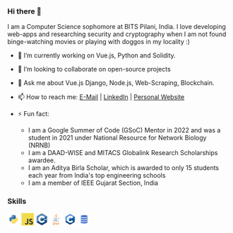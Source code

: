 ### Hi there 👋

<!--
**sankha555/sankha555** is a ✨ _special_ ✨ repository because its `README.md` (this file) appears on your GitHub profile.-->

I am a Computer Science sophomore at BITS Pilani, India. I love developing web-apps and researching security and cryptography when I am not found binge-watching movies or playing with doggos in my locality :)

- 🌱  I’m currently working on Vue.js, Python and Solidity.

- 👯  I’m looking to collaborate on open-source projects

- 💬  Ask me about Vue.js Django, Node.js, Web-Scraping, Blockchain.

- 📫   How to reach me: [E-Mail](mailto:f20190029@pilani.bits-pilani.ac.in) | [LinkedIn](https://www.linkedin.com/in/sankha-das-4538711a7/) | [Personal Website](https://sankha555.github.io/index/)

- ⚡  Fun fact: 
     - I am a Google Summer of Code (GSoC) Mentor in 2022 and was a student in 2021 under National Resource for Network Biology (NRNB) 
     - I am a DAAD-WISE and MITACS Globalink Research Scholarships awardee.
     - I am an Aditya Birla Scholar, which is awarded to only 15 students each year from India's top engineering schools
     - I am a member of IEEE Gujarat Section, India

### Skills
<code><img alt="Python" title="Python" width="28px" src="https://raw.githubusercontent.com/github/explore/80688e429a7d4ef2fca1e82350fe8e3517d3494d/topics/python/python.png"/></code>
<code><img alt="JavaScript" title="JavaScript" width="28px" src="https://raw.githubusercontent.com/github/explore/80688e429a7d4ef2fca1e82350fe8e3517d3494d/topics/javascript/javascript.png"/></code>
<code><img alt="C++" title="C++" width="28px" src="https://raw.githubusercontent.com/github/explore/80688e429a7d4ef2fca1e82350fe8e3517d3494d/topics/cpp/cpp.png"/></code>
<code><img alt="Java" title="Java" width="28px" src="https://raw.githubusercontent.com/github/explore/80688e429a7d4ef2fca1e82350fe8e3517d3494d/topics/java/java.png"/></code>
<code><img alt="C" title="C" width="28px" src="https://raw.githubusercontent.com/github/explore/80688e429a7d4ef2fca1e82350fe8e3517d3494d/topics/c/c.png"/></code>
<code><img alt="SQL" title="SQL" width="28px" src="https://raw.githubusercontent.com/github/explore/80688e429a7d4ef2fca1e82350fe8e3517d3494d/topics/sql/sql.png"/></code>
